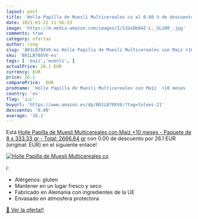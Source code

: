 ```yaml
---
layout: post
title: 'Holle Papilla de Muesli Multicereales co al 0.00 % de descuento'
date: 2021-01-22 11:56:53
image: 'https://m.media-amazon.com/images/I/51UvDbO4Z-L._SL200_.jpg'
comments: true
category: ofertas
author: ring
slug: 'B01LB70XV6-es Holle Papilla de Muesli Multicereales con Maíz +10 meses -...'
sku: 'B01LB70XV6-es'
tags: [ 'maíz','muesli', ]
actualPrice: 26.1 EUR
currency: EUR
price: 26.1
comparePrice:  EUR
prodname: 'Holle Papilla de Muesli Multicereales con Maíz  +10 meses  - Paquete de 8 x 333.33 gr - Total: 2666.64 gr'
country: 'es'
flag: '🇪🇸'
buyurl: 'https://www.amazon.es/dp/B01LB70XV6/?tag=tolees-21'
descuento: '0.00'
average: '26.1'
---
```


Está [Holle Papilla de Muesli Multicereales con Maíz  +10 meses  - Paquete de 8 x 333.33 gr - Total: 2666.64 gr](https://www.amazon.es/dp/B01LB70XV6/?tag=tolees-21) con 0.00 de descuento por 26.1 EUR (original:  EUR) en el siguiente enlace!

[![Holle Papilla de Muesli Multicereales co](https://m.media-amazon.com/images/I/51UvDbO4Z-L._SL200_.jpg)](https://www.amazon.es/dp/B01LB70XV6/?tag=tolees-21)

ℹ️:

- Alérgenos: gluten
- Mantener en un lugar fresco y seco
- Fabricado en Alemania con ingredientes de la UE
- Envasado en atmosfera protectora

[🛒 Ver la oferta!!](https://www.amazon.es/dp/B01LB70XV6/?tag=tolees-21)
